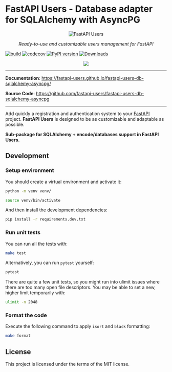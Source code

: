 # FastAPI Users - Database adapter for SQLAlchemy with AsyncPG

<p align="center">
  <img src="https://raw.githubusercontent.com/frankie567/fastapi-users/master/logo.svg?sanitize=true" alt="FastAPI Users">
</p>

<p align="center">
    <em>Ready-to-use and customizable users management for FastAPI</em>
</p>

[![build](https://github.com/fastapi-users/fastapi-users-db-sqlalchemy-asyncpg/workflows/Build/badge.svg)](https://github.com/fastapi-users/fastapi-users-db-sqlalchemy-asyncpg/actions)
[![codecov](https://codecov.io/gh/fastapi-users/fastapi-users-db-sqlalchemy-asyncpg/branch/master/graph/badge.svg)](https://codecov.io/gh/fastapi-users/fastapi-users-db-sqlalchemy-asyncpg)
[![PyPI version](https://badge.fury.io/py/fastapi-users-db-sqlalchemy-asyncpg.svg)](https://badge.fury.io/py/fastapi-users-db-sqlalchemy-asyncpg)
[![Downloads](https://pepy.tech/badge/fastapi-users-db-sqlalchemy)](https://pepy.tech/project/fastapi-users-db-sqlalchemy)
<p align="center">
    <a href="https://www.buymeacoffee.com/frankie567"><img src="https://img.buymeacoffee.com/button-api/?text=Buy me a coffee&emoji=&slug=frankie567&button_colour=FF5F5F&font_colour=ffffff&font_family=Lato&outline_colour=000000&coffee_colour=FFDD00"></a>
</p>

---

**Documentation**: <a href="https://fastapi-users.github.io/fastapi-users-db-sqlalchemy-asyncpg/" target="_blank">https://fastapi-users.github.io/fastapi-users-db-sqlalchemy-asyncpg/</a>

**Source Code**: <a href="https://github.com/fastapi-users/fastapi-users-db-sqlalchemy-asyncpg" target="_blank">https://github.com/fastapi-users/fastapi-users-db-sqlalchemy-asyncpg</a>

---

Add quickly a registration and authentication system to your [FastAPI](https://fastapi.tiangolo.com/) project. **FastAPI Users** is designed to be as customizable and adaptable as possible.

**Sub-package for SQLAlchemy + encode/databases support in FastAPI Users.**

## Development

### Setup environment

You should create a virtual environment and activate it:

```bash
python -m venv venv/
```

```bash
source venv/bin/activate
```

And then install the development dependencies:

```bash
pip install -r requirements.dev.txt
```

### Run unit tests

You can run all the tests with:

```bash
make test
```

Alternatively, you can run `pytest` yourself:

```bash
pytest
```

There are quite a few unit tests, so you might run into ulimit issues where there are too many open file descriptors. You may be able to set a new, higher limit temporarily with:

```bash
ulimit -n 2048
```

### Format the code

Execute the following command to apply `isort` and `black` formatting:

```bash
make format
```

## License

This project is licensed under the terms of the MIT license.
